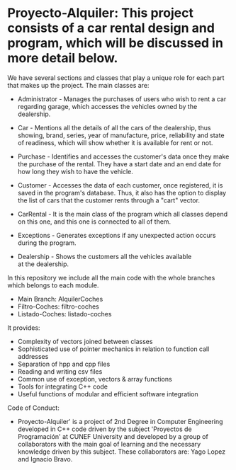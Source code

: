 # Proyecto-Alquiler: This project consists of a car rental design and program, which will be discussed in more detail below.
We have several sections and classes that play a unique role for each part that makes up the project. The main classes are: 
- Administrator - Manages the purchases of users who wish to rent a car regarding garage, which accesses the vehicles owned by the dealership. 

- Car - Mentions all the details of all the cars of the dealership, thus showing, brand, series, year of manufacture, price, reliability and state of readiness, which will show whether it is available for rent or not.

- Purchase - Identifies and accesses the customer's data once they make the purchase of the rental. They have a start date and an end date for how long they wish to have the vehicle.

- Customer - Accesses the data of each customer, once registered, it is saved in the program's database. Thus, it also has the option to display the list of cars that the customer rents through a "cart" vector. 

- CarRental - It is the main class of the program which all classes depend on this one, and this one is connected to all of them.

- Exceptions - Generates exceptions if any unexpected action occurs during the program.

- Dealership - Shows the customers all the vehicles available at the dealership.

In this repository we include all the main code with the whole branches which belongs to each module.

- Main Branch: AlquilerCoches
- Filtro-Coches: filtro-coches
- Listado-Coches: listado-coches

It provides:

- Complexity of vectors joined between classes
- Sophisticated use of pointer mechanics in relation to function call addresses
- Separation of hpp and cpp files
- Reading and writing csv files
- Common use of exception, vectors & array functions
- Tools for integrating C++ code
- Useful functions of modular and efficient software integration


Code of Conduct: 
- Proyecto-Alquiler' is a project of 2nd Degree in Computer Engineering developed in C++ code driven by the subject 'Proyectos de Programación' at CUNEF University and developed by a group of collaborators with the main goal of learning and the necessary knowledge driven by this subject. These collaborators are: Yago Lopez and Ignacio Bravo.


